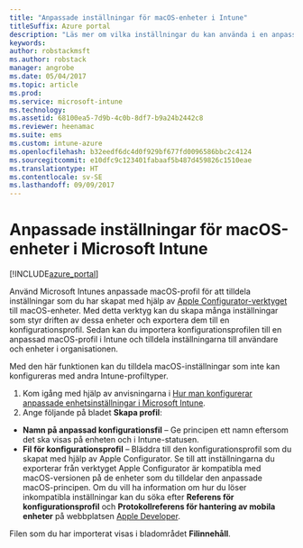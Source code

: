 ```yaml
---
title: "Anpassade inställningar för macOS-enheter i Intune"
titleSuffix: Azure portal
description: "Läs mer om vilka inställningar du kan använda i en anpassad macOS-profil.\""
keywords: 
author: robstackmsft
ms.author: robstack
manager: angrobe
ms.date: 05/04/2017
ms.topic: article
ms.prod: 
ms.service: microsoft-intune
ms.technology: 
ms.assetid: 68100ea5-7d9b-4c0b-8df7-b9a24b2442c8
ms.reviewer: heenamac
ms.suite: ems
ms.custom: intune-azure
ms.openlocfilehash: b32eedf6dc4d0f929bf677fd0096586bbc2c4124
ms.sourcegitcommit: e10dfc9c123401fabaaf5b487d459826c1510eae
ms.translationtype: HT
ms.contentlocale: sv-SE
ms.lasthandoff: 09/09/2017
---
```

# <a name="custom-settings-for-macos-devices-in-microsoft-intune"></a>Anpassade inställningar för macOS-enheter i Microsoft Intune

[!INCLUDE[azure_portal](./includes/azure_portal.md)]

Använd Microsoft Intunes anpassade macOS-profil för att tilldela inställningar som du har skapat med hjälp av [Apple Configurator-verktyget](https://itunes.apple.com/app/apple-configurator-2/id1037126344?mt=12) till macOS-enheter. Med detta verktyg kan du skapa många inställningar som styr driften av dessa enheter och exportera dem till en konfigurationsprofil. Sedan kan du importera konfigurationsprofilen till en anpassad macOS-profil i Intune och tilldela inställningarna till användare och enheter i organisationen.

Med den här funktionen kan du tilldela macOS-inställningar som inte kan konfigureras med andra Intune-profiltyper.


1. Kom igång med hjälp av anvisningarna i [Hur man konfigurerar anpassade enhetsinställningar i Microsoft Intune](custom-settings-configure.md).
2. Ange följande på bladet **Skapa profil**:

- **Namn på anpassad konfigurationsfil** – Ge principen ett namn eftersom det ska visas på enheten och i Intune-statusen.
- **Fil för konfigurationsprofil** – Bläddra till den konfigurationsprofil som du skapat med hjälp av Apple Configurator.
Se till att inställningarna du exporterar från verktyget Apple Configurator är kompatibla med macOS-versionen på de enheter som du tilldelar den anpassade macOS-principen. Om du vill ha information om hur du löser inkompatibla inställningar kan du söka efter **Referens för konfigurationsprofil** och **Protokollreferens för hantering av mobila enheter** på webbplatsen [Apple Developer](https://developer.apple.com/).

Filen som du har importerat visas i bladområdet **Filinnehåll**.
